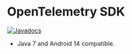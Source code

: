OpenTelemetry SDK
======================================================

[![Javadocs][javadoc-image]][javadoc-url]

* Java 7 and Android 14 compatible.

[javadoc-image]: https://www.javadoc.io/badge/io.opentelemetry/opentelemetry-sdk.svg
[javadoc-url]: https://www.javadoc.io/doc/io.opentelemetry/opentelemetry-sdk